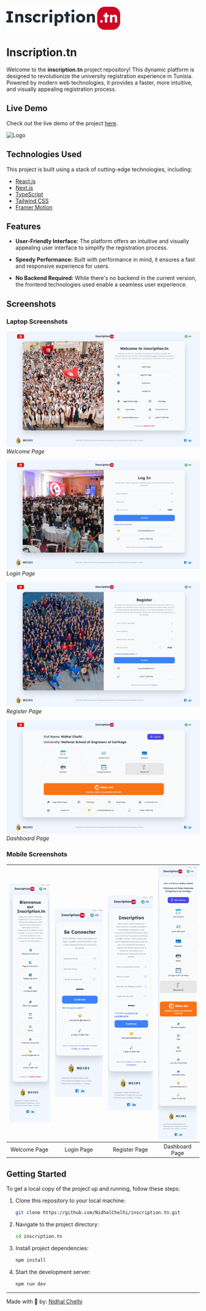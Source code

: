 ![Logo](https://github.com/NidhalChelhi/inscription.tn/blob/main/public/logo/logo_ex.svg)


# Inscription.tn

Welcome to the **inscription.tn** project repository! This dynamic platform is designed to revolutionize the university registration experience in Tunisia. Powered by modern web technologies, it provides a faster, more intuitive, and visually appealing registration process.

## Live Demo

Check out the live demo of the project [here](https://inscription-tn.vercel.app).

![Logo](https://github.com/NidhalChelhi/inscription.tn/blob/main/public/showcase/inscription_showcase.png)


## Technologies Used

This project is built using a stack of cutting-edge technologies, including:

- [React.js](https://reactjs.org/)
- [Next.js](https://nextjs.org/)
- [TypeScript](https://www.typescriptlang.org/)
- [Tailwind CSS](https://tailwindcss.com/)
- [Framer Motion](https://www.framer.com/motion/)

## Features

- **User-Friendly Interface:** The platform offers an intuitive and visually appealing user interface to simplify the registration process.

- **Speedy Performance:** Built with performance in mind, it ensures a fast and responsive experience for users.

- **No Backend Required:** While there's no backend in the current version, the frontend technologies used enable a seamless user experience.

## Screenshots

### Laptop Screenshots

![Screenshot 1](Screenshots/Pages/WelcomePageEN.png)
*Welcome Page*

![Screenshot 2](Screenshots/Pages/LoginPageEN.png)
*Login Page*

![Screenshot 3](Screenshots/Pages/RegisterPageEN.png)
*Register Page*

![Screenshot 4](Screenshots/Pages/DashboardPageEN.png)
*Dashboard Page*

### Mobile Screenshots
![Welcome Page](https://github.com/NidhalChelhi/inscription.tn/blob/main/Screenshots/Mobile/WelcomePage.png) | ![Login Page](https://github.com/NidhalChelhi/inscription.tn/blob/main/Screenshots/Mobile/LoginPage.png) | ![Register Page](https://github.com/NidhalChelhi/inscription.tn/blob/main/Screenshots/Mobile/RegisterPage.png) | ![Dashboard Page](https://github.com/NidhalChelhi/inscription.tn/blob/main/Screenshots/Mobile/DashboardPage.png)
:---:|:---:|:---:|:---:
Welcome Page | Login Page | Register Page | Dashboard Page


## Getting Started

To get a local copy of the project up and running, follow these steps:

1. Clone this repository to your local machine:
   ```bash
   git clone https://github.com/NidhalChelhi/inscription.tn.git
   ```

2. Navigate to the project directory:
   ```bash
   cd inscription.tn
   ```

3. Install project dependencies:
   ```bash
   npm install
   ```

4. Start the development server:
   ```bash
   npm run dev
   ```
---

Made with 🤍 by: [Nidhal Chelhi](https://nidhalchelhi.vercel.app)
